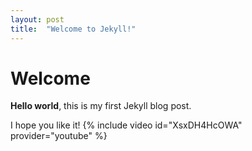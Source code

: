 ```yaml
---
layout: post
title:  "Welcome to Jekyll!"
---
```


# Welcome

**Hello world**, this is my first Jekyll blog post.

I hope you like it!
{% include video id="XsxDH4HcOWA" provider="youtube" %}